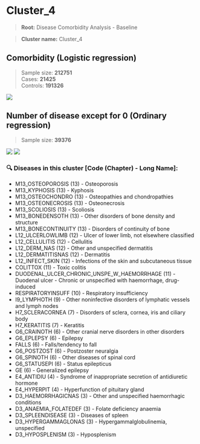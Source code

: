 # Cluster_4

> **Root:** Disease Comorbidity Analysis - Baseline

> **Cluster name:** Cluster_4  

## Comorbidity (Logistic regression)
> Sample size: **212751**  
> Cases: **21425**  
> Controls: **191326**
<img src="/Cluster/Figures/Incidence/LG/Cluster_4.png" />
<CsvTable src="/Cluster/Data/Incidence/LG/LG_Cluster_4.csv" label="🔍 View full results" />

## Number of disease except for 0 (Ordinary regression)
> Sample size: **39376**
<img src="/Cluster/Figures/Incidence/Histogram/Cluster_4_in.png" />
<CsvTable src="/Cluster/Data/Incidence/Histogram/Cluster_4_in.csv" label="🔍 View full results" />

<img src="/Cluster/Figures/Incidence/ORD/Cluster_4.png" />
<CsvTable src="/Cluster/Data/Incidence/ORD/ORD_Cluster_4.csv" label="🔍 View full results" />

### 🔍 Diseases in this cluster [Code (Chapter) - Long Name]:
- M13_OSTEOPOROSIS (13) - Osteoporosis
- M13_KYPHOSIS (13) - Kyphosis
- M13_OSTEOCHONDRO (13) - Osteopathies and chondropathies
- M13_OSTEONECROSIS (13) - Osteonecrosis
- M13_SCOLIOSIS (13) - Scoliosis
- M13_BONEDENSOTH (13) - Other disorders of bone density and structure
- M13_BONECONTINUITY (13) - Disorders of continuity of bone
- L12_ULCERLOWLIMB (12) - Ulcer of lower limb, not elsewhere classified
- L12_CELLULITIS (12) - Cellulitis
- L12_DERM_NAS (12) - Other and unspecified dermatitis
- L12_DERMATITISNAS (12) - Dermatitis
- L12_INFECT_SKIN (12) - Infections of the skin and subcutaneous tissue
- COLITTOX (11) - Toxic colitis
- DUODENAL_ULCER_CHRONIC_UNSPE_W_HAEMORRHAGE (11) - Duodenal ulcer - Chronic or unspecified with haemorrhage, drug-induced
- RESPIRATORYINSUFF (10) - Respiratory insufficiency
- I9_LYMPHOTH (9) - Other noninfective disorders of lymphatic vessels and lymph nodes
- H7_SCLERACORNEA (7) - Disorders of sclera, cornea, iris and ciliary body
- H7_KERATITIS (7) - Keratitis
- G6_CRAINOTH (6) - Other cranial nerve disorders in other disorders
- G6_EPLEPSY (6) - Epilepsy
- FALLS (6) - Falls/tendency to fall
- G6_POSTZOST (6) - Postzoster neuralgia
- G6_SPINOTH (6) - Other diseases of spinal cord
- G6_STATUSEPI (6) - Status epilepticus
- GE (6) - Generalized epilepsy
- E4_ANTIDIU (4) - Syndrome of inappropriate secretion of antidiuretic hormone
- E4_HYPERPIT (4) - Hyperfunction of pituitary gland
- D3_HAEMORRHAGICNAS (3) - Other and unspecified haemorrhagic conditions
- D3_ANAEMIA_FOLATEDEF (3) - Folate deficiency anaemia
- D3_SPLEENDISEASE (3) - Diseases of spleen
- D3_HYPERGAMMAGLONAS (3) - Hypergammalglobulinemia, unspecified
- D3_HYPOSPLENISM (3) - Hyposplenism
